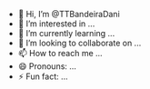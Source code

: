 - 👋 Hi, I’m @TTBandeiraDani
- 👀 I’m interested in ...
- 🌱 I’m currently learning ...
- 💞️ I’m looking to collaborate on ...
- 📫 How to reach me ...
- 😄 Pronouns: ...
- ⚡ Fun fact: ...

<!---
TTBandeiraDani/TTBandeiraDani is a ✨ special ✨ repository because its `README.md` (this file) appears on your GitHub profile.
You can click the Preview link to take a look at your changes.
--->
